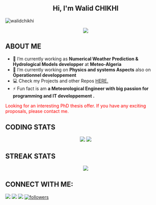 <h2 align="center">Hi, I'm Walid CHIKHI</h2>

<p align="left"> <img src="https://komarev.com/ghpvc/?username=aravind9722&label=Profile%20views&color=0e75b6&style=flat" alt="walidchikhi" /> </p>

<div align='center'>
<img src='https://readme-typing-svg.herokuapp.com/?font=ubuntu&color=16A085&center=true&size=18&lines=Meteorologist+Developper%20@%20MeteoAlgerie'/>
</div>

## **ABOUT ME**

- 🔭 I’m currently working as **Numerical Weather Prediction & Hydrological Models developper** at **Meteo-Algeria**
- 🌱 I’m currently working on **Physics and systems Aspects** also on ****Operationnel developpement****
- 💻 Check my Projects and other Repos [HERE.](https://github.com/walidchikhi?tab=repositories)
- ⚡ Fun fact is am **a Meteorological Engineer with big passion for programming and IT developpement .**


<div style="color:red;">Looking for an interesting PhD thesis offer. If you have any exciting proposals, please contact me.</div>



## **CODING STATS**

<p align = 'center'>
    <img src='https://github-readme-stats-sigma-five.vercel.app/api?username=walidchikhi&count_private=true&include_all_commits=true&show_icons=true&theme=gotham&hide_border=true&line_height=27'/>
    <img src='https://github-readme-stats-sigma-five.vercel.app/api/top-langs/?username=walidchikhi&show_icons=true&hide=php,html,typescript,css,markdown&theme=gotham&line_height=27&hide_border=true'/>
</p>

## **STREAK STATS**

<p align = 'center'>
    <img src='https://github-readme-streak-stats.herokuapp.com/?user=walidchikhi&theme=gotham&hide_border=true'>
</p>

## **CONNECT WITH ME**:

<p align="left">
<a href = "https://www.linkedin.com/in/walid-chikhi/"><img src="https://img.shields.io/badge/LinkedIn-0077B5?style=for-the-badge&logo=linkedin&logoColor=white"/></a>
<a href = "https://twitter.com/"><img src="https://img.shields.io/badge/Twitter-1DA1F2?style=for-the-badge&logo=twitter&logoColor=white"/></a>
<a href = "https://www.instagram.com/walid_ckh/"><img src="https://img.shields.io/badge/Instagram-E4405F?style=for-the-badge&logo=instagram&logoColor=white"/></a>
<a href='https://github.com/walidchikhi?tab=followers'>
   <img alt='followers' title='Follow Me on GitHub' src='https://custom-icon-badges.herokuapp.com/github/followers/walidchikhi?color=236ad3&labelColor=1155ba&style=for-the-badge&logo=person-add&label=Follow&logoColor=white'/>
<br>
</a>
